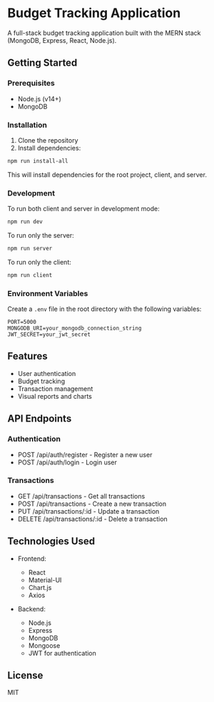 # Budget Tracking Application

A full-stack budget tracking application built with the MERN stack (MongoDB, Express, React, Node.js).

## Getting Started

### Prerequisites

- Node.js (v14+)
- MongoDB

### Installation

1. Clone the repository
2. Install dependencies:

```bash
npm run install-all
```

This will install dependencies for the root project, client, and server.

### Development

To run both client and server in development mode:

```bash
npm run dev
```

To run only the server:

```bash
npm run server
```

To run only the client:

```bash
npm run client
```

### Environment Variables

Create a `.env` file in the root directory with the following variables:

```
PORT=5000
MONGODB_URI=your_mongodb_connection_string
JWT_SECRET=your_jwt_secret
```

## Features

- User authentication
- Budget tracking
- Transaction management
- Visual reports and charts

## API Endpoints

### Authentication
- POST /api/auth/register - Register a new user
- POST /api/auth/login - Login user

### Transactions
- GET /api/transactions - Get all transactions
- POST /api/transactions - Create a new transaction
- PUT /api/transactions/:id - Update a transaction
- DELETE /api/transactions/:id - Delete a transaction

## Technologies Used

- Frontend:
  - React
  - Material-UI
  - Chart.js
  - Axios

- Backend:
  - Node.js
  - Express
  - MongoDB
  - Mongoose
  - JWT for authentication

## License

MIT 
